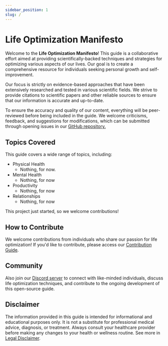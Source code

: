 ```yaml
---
sidebar_position: 1
slug: /
---
```


# Life Optimization Manifesto

Welcome to the **Life Optimization Manifesto**! This guide is a collaborative effort aimed at providing scientifically-backed techniques and strategies for optimizing various aspects of our lives. Our goal is to create a comprehensive resource for individuals seeking personal growth and self-improvement.

Our focus is strictly on evidence-based approaches that have been extensively researched and tested in various scientific fields. We strive to provide citations to scientific papers and other reliable sources to ensure that our information is accurate and up-to-date.

To ensure the accuracy and quality of our content, everything will be peer-reviewed before being included in the guide. We welcome criticisms, feedback, and suggestions for modifications, which can be submitted through opening issues in our [GitHub repository.](https://github.com/EnlightenedExplorer/LifeOptimizationManifesto)

## Topics Covered

This guide covers a wide range of topics, including:

- Physical Health
  - Nothing, for now.
- Mental Health
  - Nothing, for now
- Productivity
  - Nothing, for now
- Relationships
  - Nothing, for now

This project just started, so we welcome contributions!

## How to Contribute

We welcome contributions from individuals who share our passion for life optimization! If you'd like to contribute, please access our [Contribution Guide](/A%20General%20Overview/Contributing).

## Community

Also join our [Discord server](https://discord.gg/your-invite-link) to connect with like-minded individuals, discuss life optimization techniques, and contribute to the ongoing development of this open-source guide.

## Disclaimer

The information provided in this guide is intended for informational and educational purposes only. It is not a substitute for professional medical advice, diagnosis, or treatment. Always consult your healthcare provider before making any changes to your health or wellness routine. See more in [Legal Disclaimer](/A%20General%20Overview/Disclaimer).
